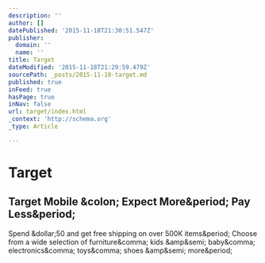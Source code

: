 ```yaml
---
description: ''
author: []
datePublished: '2015-11-18T21:30:51.547Z'
publisher:
  domain: ''
  name: ''
title: Target
dateModified: '2015-11-18T21:29:59.479Z'
sourcePath: _posts/2015-11-18-target.md
published: true
inFeed: true
hasPage: true
inNav: false
url: target/index.html
_context: 'http://schema.org'
_type: Article

---
```

# Target

<article style=""><h1>Target Mobile &amp;colon; Expect More&amp;period; Pay Less&amp;period;</h1><p>Spend &amp;dollar;50 and get free shipping on over 500K items&amp;period; Choose from a wide selection of furniture&amp;comma; kids &amp;amp&amp;semi; baby&amp;comma; electronics&amp;comma; toys&amp;comma; shoes &amp;amp&amp;semi; more&amp;period;</p></article>